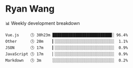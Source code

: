 # Ryan Wang

 <!-- waka-box start -->
📊 Weekly development breakdown
```text
Vue.js     🕓 30h23m ██████████████████████████░ 96.4%
Other      🕓 20m    ▎░░░░░░░░░░░░░░░░░░░░░░░░░░  1.1%
JSON       🕓 17m    ▎░░░░░░░░░░░░░░░░░░░░░░░░░░  0.9%
JavaScript 🕓 17m    ▏░░░░░░░░░░░░░░░░░░░░░░░░░░  0.9%
Markdown   🕓 3m     ░░░░░░░░░░░░░░░░░░░░░░░░░░░  0.2%
```
<!-- Powered by https://github.com/YouEclipse/waka-box-go . -->
<!-- waka-box end -->